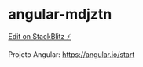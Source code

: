 # angular-mdjztn

[Edit on StackBlitz ⚡️](https://stackblitz.com/edit/angular-mdjztn)

Projeto Angular: https://angular.io/start
